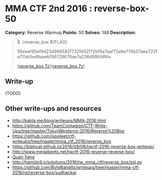 # MMA CTF 2nd 2016 : reverse-box-50

**Category:** Reverse Warmup
**Points:** 50
**Solves:** 148
**Description:**

> $ ./reverse_box ${FLAG}
>
> 95eeaf95ef94234999582f722f492f72b19a7aaf72e6e776b57aee722fe77ab5ad9aaeb156729676ae7a236d99b1df4a
>
>
> [[reverse_box.7z](./reverse_box.7z)]([reverse_box.7z](./reverse_box.7z))


## Write-up

(TODO)

## Other write-ups and resources

* http://kabla.me/blog/writeups/MMA-2016.html
* https://github.com/TeamContagion/CTF-Write-Ups/tree/master/TokyoWesterns-2016/Reverse%20Box
* https://github.com/ispoleet/ctf-writeups/tree/master/mma_ctf_2016/reverse_box
* https://blahcat.github.io/2016/09/06/twctf-2016-reverse-box-writeup/
* http://www.megabeets.net/twctf-2016-reverse-reverse-box/
* [Quan Yang](https://quanyang.github.io/tokyo-westerns-ctf-2nd-2016-reverse-box/)
* http://hamidx9.ir/solutions/2016/tw_mma_ctf/reverse_box/sol.py
* https://github.com/ByteBandits/writeups/tree/master/mma-ctf-2016/re/reverse-box/sudhackar
